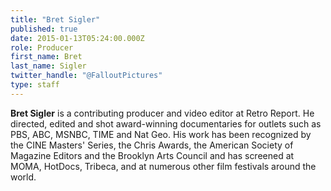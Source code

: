 ```yaml
---
title: "Bret Sigler"
published: true
date: 2015-01-13T05:24:00.000Z
role: Producer
first_name: Bret
last_name: Sigler
twitter_handle: "@FalloutPictures"
type: staff
---
```


**Bret Sigler** is a contributing producer and video editor at Retro Report. He directed, edited and shot award-winning documentaries for outlets such as PBS, ABC, MSNBC, TIME and Nat Geo. His work has been recognized by the CINE Masters' Series, the Chris Awards, the American Society of Magazine Editors and the Brooklyn Arts Council and has screened at MOMA, HotDocs, Tribeca, and at numerous other film festivals around the world.

